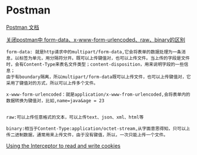 # Postman

[Postman 文档](https://www.getpostman.com/docs/)

[关闭postman中 form-data、x-www-form-urlencoded、raw、binary的区别](http://blog.csdn.net/ye1992/article/details/49998511)
	
	form-data: 就是http请求中的multipart/form-data,它会将表单的数据处理为一条消息，以标签为单元，用分隔符分开。既可以上传键值对，也可以上传文件。当上传的字段是文件时，会有Content-Type来表名文件类型；content-disposition，用来说明字段的一些信息；
	由于有boundary隔离，所以multipart/form-data既可以上传文件，也可以上传键值对，它采用了键值对的方式，所以可以上传多个文件。
	
	x-www-form-urlencoded：就是application/x-www-from-urlencoded,会将表单内的数据转换为键值对，比如,name=java&age = 23
	
	
	raw:可以上传任意格式的文本，可以上传text、json、xml、html等
	
	binary:相当于Content-Type:application/octet-stream,从字面意思得知，只可以上传二进制数据，通常用来上传文件，由于没有键值，所以，一次只能上传一个文件。


[Using the Interceptor to read and write cookies](http://blog.getpostman.com/2014/11/28/using-the-interceptor-to-read-and-write-cookies/)
